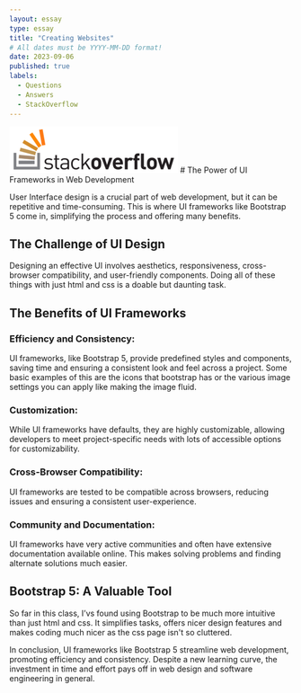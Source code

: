 ```yaml
---
layout: essay
type: essay
title: "Creating Websites"
# All dates must be YYYY-MM-DD format!
date: 2023-09-06
published: true
labels:
  - Questions
  - Answers
  - StackOverflow
---
```


<img width="300px" class="rounded float-start pe-4" src="../img/stackoverflow-logo-300.png">
# The Power of UI Frameworks in Web Development

User Interface design is a crucial part of web development, but it can be repetitive and time-consuming. This is where UI frameworks like Bootstrap 5 come in, simplifying the process and offering many benefits.

## The Challenge of UI Design

Designing an effective UI involves aesthetics, responsiveness, cross-browser compatibility, and user-friendly components. Doing all of these things with just html and css is a doable but daunting task.

## The Benefits of UI Frameworks

### **Efficiency and Consistency**:

   UI frameworks, like Bootstrap 5, provide predefined styles and components, saving time and ensuring a consistent look and feel across a project. Some basic examples of this are the icons that bootstrap has or the various image settings you can apply like making the image fluid. 

###  **Customization**:

   While UI frameworks have defaults, they are highly customizable, allowing developers to meet project-specific needs with lots of accessible options for customizability.

###  **Cross-Browser Compatibility**:

   UI frameworks are tested to be compatible across browsers, reducing issues and ensuring a consistent user-experience.

###  **Community and Documentation**:

   UI frameworks have very active communities and often have extensive documentation available online. This makes solving problems and finding alternate solutions much easier.

## Bootstrap 5: A Valuable Tool

So far in this class, I’vs found using Bootstrap to be much more intuitive than just html and css. It simplifies tasks, offers nicer design features and makes coding much nicer as the css page isn't so cluttered. 

In conclusion, UI frameworks like Bootstrap 5 streamline web development, promoting efficiency and consistency. Despite a new learning curve, the investment in time and effort pays off in web design and software engineering in general. 

